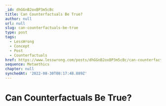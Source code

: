```yaml
---
_id: dhGGnB2oxBP3m5cBc
title: Can Counterfactuals Be True?
author: null
url: null
slug: can-counterfactuals-be-true
type: post
tags:
  - LessWrong
  - Concept
  - Post
  - Counterfactuals
href: https://www.lesswrong.com/posts/dhGGnB2oxBP3m5cBc/can-counterfactuals-be-true
sequence: Metaethics
chapter: null
synchedAt: '2022-08-30T08:17:48.889Z'
---
```

# Can Counterfactuals Be True?


